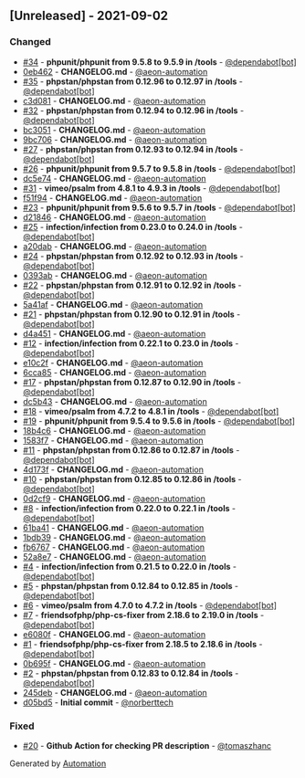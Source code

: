 ## [Unreleased] - 2021-09-02

### Changed
- [#34](https://github.com/flow-php/etl-loader/pull/34) - **phpunit/phpunit from 9.5.8 to 9.5.9 in /tools** - [@dependabot[bot]](https://github.com/apps/dependabot)
- [0eb462](https://github.com/flow-php/etl-loader/commit/0eb462d8498ac820eacd6b5eb9f045354e865283) - **CHANGELOG.md** - [@aeon-automation](https://github.com/aeon-automation)
- [#35](https://github.com/flow-php/etl-loader/pull/35) - **phpstan/phpstan from 0.12.96 to 0.12.97 in /tools** - [@dependabot[bot]](https://github.com/apps/dependabot)
- [c3d081](https://github.com/flow-php/etl-loader/commit/c3d081591a7eb9eb4bbeab010cc0106cc57eb186) - **CHANGELOG.md** - [@aeon-automation](https://github.com/aeon-automation)
- [#32](https://github.com/flow-php/etl-loader/pull/32) - **phpstan/phpstan from 0.12.94 to 0.12.96 in /tools** - [@dependabot[bot]](https://github.com/apps/dependabot)
- [bc3051](https://github.com/flow-php/etl-loader/commit/bc3051feb72a9a23427247ecb31af2f5891dcce1) - **CHANGELOG.md** - [@aeon-automation](https://github.com/aeon-automation)
- [9bc706](https://github.com/flow-php/etl-loader/commit/9bc7062c93fc0341d9619ffe6dbb8b40579161cd) - **CHANGELOG.md** - [@aeon-automation](https://github.com/aeon-automation)
- [#27](https://github.com/flow-php/etl-loader/pull/27) - **phpstan/phpstan from 0.12.93 to 0.12.94 in /tools** - [@dependabot[bot]](https://github.com/apps/dependabot)
- [#26](https://github.com/flow-php/etl-loader/pull/26) - **phpunit/phpunit from 9.5.7 to 9.5.8 in /tools** - [@dependabot[bot]](https://github.com/apps/dependabot)
- [dc5e74](https://github.com/flow-php/etl-loader/commit/dc5e74dddcbedcb10820ac92d4156a803bcf1bf9) - **CHANGELOG.md** - [@aeon-automation](https://github.com/aeon-automation)
- [#31](https://github.com/flow-php/etl-loader/pull/31) - **vimeo/psalm from 4.8.1 to 4.9.3 in /tools** - [@dependabot[bot]](https://github.com/apps/dependabot)
- [f51f94](https://github.com/flow-php/etl-loader/commit/f51f94996b98193c980d02ab4890efb060afa30a) - **CHANGELOG.md** - [@aeon-automation](https://github.com/aeon-automation)
- [#23](https://github.com/flow-php/etl-loader/pull/23) - **phpunit/phpunit from 9.5.6 to 9.5.7 in /tools** - [@dependabot[bot]](https://github.com/apps/dependabot)
- [d21846](https://github.com/flow-php/etl-loader/commit/d2184695b382766ee113cb8aa6dbb8129e8ed7ab) - **CHANGELOG.md** - [@aeon-automation](https://github.com/aeon-automation)
- [#25](https://github.com/flow-php/etl-loader/pull/25) - **infection/infection from 0.23.0 to 0.24.0 in /tools** - [@dependabot[bot]](https://github.com/apps/dependabot)
- [a20dab](https://github.com/flow-php/etl-loader/commit/a20dabb26551a47caea2ebda4ac2db7513ef949c) - **CHANGELOG.md** - [@aeon-automation](https://github.com/aeon-automation)
- [#24](https://github.com/flow-php/etl-loader/pull/24) - **phpstan/phpstan from 0.12.92 to 0.12.93 in /tools** - [@dependabot[bot]](https://github.com/apps/dependabot)
- [0393ab](https://github.com/flow-php/etl-loader/commit/0393ab646b6c049be84bb2e69444179d49e72c72) - **CHANGELOG.md** - [@aeon-automation](https://github.com/aeon-automation)
- [#22](https://github.com/flow-php/etl-loader/pull/22) - **phpstan/phpstan from 0.12.91 to 0.12.92 in /tools** - [@dependabot[bot]](https://github.com/apps/dependabot)
- [5a41af](https://github.com/flow-php/etl-loader/commit/5a41aff5f5d81320b8061f57ff1aa9a397136fbd) - **CHANGELOG.md** - [@aeon-automation](https://github.com/aeon-automation)
- [#21](https://github.com/flow-php/etl-loader/pull/21) - **phpstan/phpstan from 0.12.90 to 0.12.91 in /tools** - [@dependabot[bot]](https://github.com/apps/dependabot)
- [d4a451](https://github.com/flow-php/etl-loader/commit/d4a4516a84008dd9d15839833ed441806c3a789f) - **CHANGELOG.md** - [@aeon-automation](https://github.com/aeon-automation)
- [#12](https://github.com/flow-php/etl-loader/pull/12) - **infection/infection from 0.22.1 to 0.23.0 in /tools** - [@dependabot[bot]](https://github.com/apps/dependabot)
- [e10c2f](https://github.com/flow-php/etl-loader/commit/e10c2f8186600573310a5c2e12b43a8f665bc27e) - **CHANGELOG.md** - [@aeon-automation](https://github.com/aeon-automation)
- [6cca85](https://github.com/flow-php/etl-loader/commit/6cca85ba4bead3025bf2d971d3084f0bbb3d29de) - **CHANGELOG.md** - [@aeon-automation](https://github.com/aeon-automation)
- [#17](https://github.com/flow-php/etl-loader/pull/17) - **phpstan/phpstan from 0.12.87 to 0.12.90 in /tools** - [@dependabot[bot]](https://github.com/apps/dependabot)
- [dc5b43](https://github.com/flow-php/etl-loader/commit/dc5b436a2bba8f57d81aa094dabf760455173e45) - **CHANGELOG.md** - [@aeon-automation](https://github.com/aeon-automation)
- [#18](https://github.com/flow-php/etl-loader/pull/18) - **vimeo/psalm from 4.7.2 to 4.8.1 in /tools** - [@dependabot[bot]](https://github.com/apps/dependabot)
- [#19](https://github.com/flow-php/etl-loader/pull/19) - **phpunit/phpunit from 9.5.4 to 9.5.6 in /tools** - [@dependabot[bot]](https://github.com/apps/dependabot)
- [18b4c6](https://github.com/flow-php/etl-loader/commit/18b4c695334ac1e87f3e2f6705db056f95675be3) - **CHANGELOG.md** - [@aeon-automation](https://github.com/aeon-automation)
- [1583f7](https://github.com/flow-php/etl-loader/commit/1583f7395e444b1069088c08ea7b59ed0cdc0b2b) - **CHANGELOG.md** - [@aeon-automation](https://github.com/aeon-automation)
- [#11](https://github.com/flow-php/etl-loader/pull/11) - **phpstan/phpstan from 0.12.86 to 0.12.87 in /tools** - [@dependabot[bot]](https://github.com/apps/dependabot)
- [4d173f](https://github.com/flow-php/etl-loader/commit/4d173fcbf9e9df16ef10448fe3aca65af56979ed) - **CHANGELOG.md** - [@aeon-automation](https://github.com/aeon-automation)
- [#10](https://github.com/flow-php/etl-loader/pull/10) - **phpstan/phpstan from 0.12.85 to 0.12.86 in /tools** - [@dependabot[bot]](https://github.com/apps/dependabot)
- [0d2cf9](https://github.com/flow-php/etl-loader/commit/0d2cf984d2365d1a1b7b0270b923180ae26a79f8) - **CHANGELOG.md** - [@aeon-automation](https://github.com/aeon-automation)
- [#8](https://github.com/flow-php/etl-loader/pull/8) - **infection/infection from 0.22.0 to 0.22.1 in /tools** - [@dependabot[bot]](https://github.com/apps/dependabot)
- [61ba41](https://github.com/flow-php/etl-loader/commit/61ba41c2291f68b01330f5c35fb112772c612a2d) - **CHANGELOG.md** - [@aeon-automation](https://github.com/aeon-automation)
- [1bdb39](https://github.com/flow-php/etl-loader/commit/1bdb394541a8e514b0924010321c51c28d6c0b48) - **CHANGELOG.md** - [@aeon-automation](https://github.com/aeon-automation)
- [fb6767](https://github.com/flow-php/etl-loader/commit/fb6767b10ab0aa34c53424489a8afc1f6f30dd34) - **CHANGELOG.md** - [@aeon-automation](https://github.com/aeon-automation)
- [52a8e7](https://github.com/flow-php/etl-loader/commit/52a8e75b39864cdcd4c2790944b41d7e9c89429e) - **CHANGELOG.md** - [@aeon-automation](https://github.com/aeon-automation)
- [#4](https://github.com/flow-php/etl-loader/pull/4) - **infection/infection from 0.21.5 to 0.22.0 in /tools** - [@dependabot[bot]](https://github.com/apps/dependabot)
- [#5](https://github.com/flow-php/etl-loader/pull/5) - **phpstan/phpstan from 0.12.84 to 0.12.85 in /tools** - [@dependabot[bot]](https://github.com/apps/dependabot)
- [#6](https://github.com/flow-php/etl-loader/pull/6) - **vimeo/psalm from 4.7.0 to 4.7.2 in /tools** - [@dependabot[bot]](https://github.com/apps/dependabot)
- [#7](https://github.com/flow-php/etl-loader/pull/7) - **friendsofphp/php-cs-fixer from 2.18.6 to 2.19.0 in /tools** - [@dependabot[bot]](https://github.com/apps/dependabot)
- [e6080f](https://github.com/flow-php/etl-loader/commit/e6080f0edef6e7412d627fb896bbed1b6f498581) - **CHANGELOG.md** - [@aeon-automation](https://github.com/aeon-automation)
- [#1](https://github.com/flow-php/etl-loader/pull/1) - **friendsofphp/php-cs-fixer from 2.18.5 to 2.18.6 in /tools** - [@dependabot[bot]](https://github.com/apps/dependabot)
- [0b695f](https://github.com/flow-php/etl-loader/commit/0b695f5e848a1a6e3db9119536a7ca5202a40df3) - **CHANGELOG.md** - [@aeon-automation](https://github.com/aeon-automation)
- [#2](https://github.com/flow-php/etl-loader/pull/2) - **phpstan/phpstan from 0.12.83 to 0.12.84 in /tools** - [@dependabot[bot]](https://github.com/apps/dependabot)
- [245deb](https://github.com/flow-php/etl-loader/commit/245debcbf35fe2c52114ca40371f864cd649938e) - **CHANGELOG.md** - [@aeon-automation](https://github.com/aeon-automation)
- [d05bd5](https://github.com/flow-php/etl-loader/commit/d05bd5b07b574360ae26193f386ce2c51ab7772b) - **Initial commit** - [@norberttech](https://github.com/norberttech)

### Fixed
- [#20](https://github.com/flow-php/etl-loader/pull/20) - **Github Action for checking PR description** - [@tomaszhanc](https://github.com/tomaszhanc)

Generated by [Automation](https://github.com/aeon-php/automation)